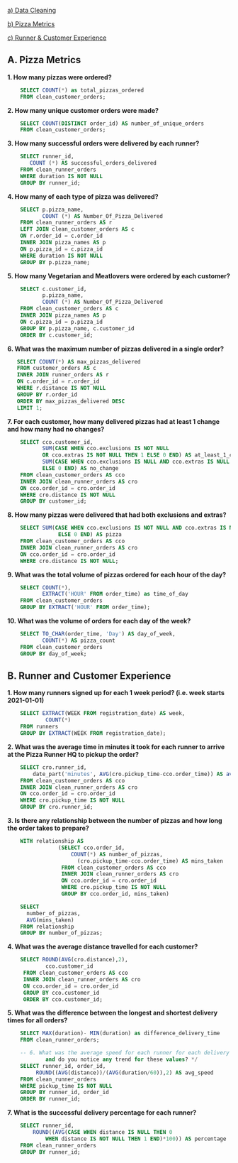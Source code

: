[a) Data Cleaning](https://github.com/Julie-Odhiambo/8Weeks-SQL-Challenge/blob/main/Case%20Study%20%232/1.%20Data%20Cleaning)

[b) Pizza Metrics](https://github.com/Julie-Odhiambo/8Weeks-SQL-Challenge/blob/main/Case%20Study%20%232/2.%20Pizza%20Metrics)

[c) Runner & Customer Experience](https://github.com/Julie-Odhiambo/8Weeks-SQL-Challenge/blob/main/Case%20Study%20%232/3.%20Runner%20and%20Customer%20Experience)

## A. Pizza Metrics                 

 
**1. How many pizzas were ordered?**

```SQL
    SELECT COUNT(*) as total_pizzas_ordered
    FROM clean_customer_orders;
```
    
**2. How many unique customer orders were made?**

```SQL
    SELECT COUNT(DISTINCT order_id) AS number_of_unique_orders
    FROM clean_customer_orders;
```

**3. How many successful orders were delivered by each runner?**

```SQL
    SELECT runner_id, 
       COUNT (*) AS successful_orders_delivered
    FROM clean_runner_orders
    WHERE duration IS NOT NULL
    GROUP BY runner_id;
```

**4. How many of each type of pizza was delivered?**  

```SQL
    SELECT p.pizza_name, 
           COUNT (*) AS Number_Of_Pizza_Delivered
    FROM clean_runner_orders AS r
    LEFT JOIN clean_customer_orders AS c
    ON r.order_id = c.order_id
    INNER JOIN pizza_names AS p
    ON p.pizza_id = c.pizza_id
    WHERE duration IS NOT NULL
    GROUP BY p.pizza_name;
 ```
 
**5. How many Vegetarian and Meatlovers were ordered by each customer?**

```SQL
    SELECT c.customer_id,
           p.pizza_name,
           COUNT (*) AS Number_Of_Pizza_Delivered
    FROM clean_customer_orders AS c
    INNER JOIN pizza_names AS p
    ON c.pizza_id = p.pizza_id
    GROUP BY p.pizza_name, c.customer_id
    ORDER BY c.customer_id;
  ```
  
 **6. What was the maximum number of pizzas delivered in a single order?**
 
 ```SQL
    SELECT COUNT(*) AS max_pizzas_delivered
    FROM customer_orders AS c
    INNER JOIN runner_orders AS r
    ON c.order_id = r.order_id
    WHERE r.distance IS NOT NULL
    GROUP BY r.order_id
    ORDER BY max_pizzas_delivered DESC
    LIMIT 1;
 ```
 
**7. For each customer, how many delivered pizzas had at least 1 change and how many had no changes?**

```SQL
    SELECT cco.customer_id,
           SUM(CASE WHEN cco.exclusions IS NOT NULL 
           OR cco.extras IS NOT NULL THEN 1 ELSE 0 END) AS at_least_1_change,
           SUM(CASE WHEN cco.exclusions IS NULL AND cco.extras IS NULL THEN 1 
           ELSE 0 END) AS no_change
    FROM clean_customer_orders AS cco
    INNER JOIN clean_runner_orders AS cro
    ON cco.order_id = cro.order_id
    WHERE cro.distance IS NOT NULL
    GROUP BY customer_id;
 ```
 
**8. How many pizzas were delivered that had both exclusions and extras?**

```SQL
    SELECT SUM(CASE WHEN cco.exclusions IS NOT NULL AND cco.extras IS NOT NULL THEN 1 
                ELSE 0 END) AS pizza
    FROM clean_customer_orders AS cco
    INNER JOIN clean_runner_orders AS cro
    ON cco.order_id = cro.order_id
    WHERE cro.distance IS NOT NULL;
```

**9. What was the total volume of pizzas ordered for each hour of the day?**

```SQL
    SELECT COUNT(*), 
           EXTRACT('HOUR' FROM order_time) as time_of_day
    FROM clean_customer_orders
    GROUP BY EXTRACT('HOUR' FROM order_time);
```

**10. What was the volume of orders for each day of the week?**

```SQL
    SELECT TO_CHAR(order_time, 'Day') AS day_of_week,
           COUNT(*) AS pizza_count
    FROM clean_customer_orders
    GROUP BY day_of_week;
```

 ## B. Runner and Customer Experience
    
**1. How many runners signed up for each 1 week period? (i.e. week starts 2021-01-01)**

```SQL
    SELECT EXTRACT(WEEK FROM registration_date) AS week,
            COUNT(*)
    FROM runners
    GROUP BY EXTRACT(WEEK FROM registration_date);
```

**2.  What was the average time in minutes it took for each runner to arrive at the Pizza Runner HQ to pickup the order?**

```SQL
    SELECT cro.runner_id, 
        date_part('minutes', AVG(cro.pickup_time-cco.order_time)) AS avg
    FROM clean_customer_orders AS cco
    INNER JOIN clean_runner_orders AS cro
    ON cco.order_id = cro.order_id
    WHERE cro.pickup_time IS NOT NULL
    GROUP BY cro.runner_id;
```

**3. Is there any relationship between the number of pizzas and how long the order takes to prepare?**

```SQL
    WITH relationship AS 
                (SELECT cco.order_id,
                    COUNT(*) AS number_of_pizzas,                 
                      (cro.pickup_time-cco.order_time) AS mins_taken
                 FROM clean_customer_orders AS cco
                 INNER JOIN clean_runner_orders AS cro
                 ON cco.order_id = cro.order_id
                 WHERE cro.pickup_time IS NOT NULL
                 GROUP BY cco.order_id, mins_taken)

    SELECT 
      number_of_pizzas, 
      AVG(mins_taken)
    FROM relationship
    GROUP BY number_of_pizzas;
```

**4. What was the average distance travelled for each customer?**

```SQL
    SELECT ROUND(AVG(cro.distance),2),
            cco.customer_id
     FROM clean_customer_orders AS cco
     INNER JOIN clean_runner_orders AS cro
     ON cco.order_id = cro.order_id
     GROUP BY cco.customer_id
     ORDER BY cco.customer_id;
```     
 
**5. What was the difference between the longest and shortest delivery times for all orders?**

```SQL
    SELECT MAX(duration)- MIN(duration) as difference_delivery_time
    FROM clean_runner_orders;

    -- 6. What was the average speed for each runner for each delivery 
            and do you notice any trend for these values? */
    SELECT runner_id, order_id,
         ROUND((AVG(distance))/(AVG(duration/60)),2) AS avg_speed
    FROM clean_runner_orders
    WHERE pickup_time IS NOT NULL
    GROUP BY runner_id, order_id
    ORDER BY runner_id;
```

**7. What is the successful delivery percentage for each runner?**

```SQL
    SELECT runner_id,
        ROUND((AVG(CASE WHEN distance IS NULL THEN 0
            WHEN distance IS NOT NULL THEN 1 END)*100)) AS percentage
    FROM clean_runner_orders
    GROUP BY runner_id;
```
